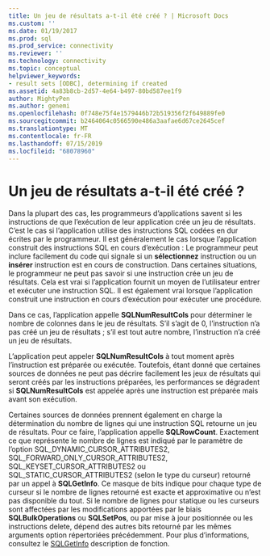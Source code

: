 ```yaml
---
title: Un jeu de résultats a-t-il été créé ? | Microsoft Docs
ms.custom: ''
ms.date: 01/19/2017
ms.prod: sql
ms.prod_service: connectivity
ms.reviewer: ''
ms.technology: connectivity
ms.topic: conceptual
helpviewer_keywords:
- result sets [ODBC], determining if created
ms.assetid: 4a83b8cb-2d57-4e64-b497-80bd587ee1f9
author: MightyPen
ms.author: genemi
ms.openlocfilehash: 0f748e75f4e1579446b72b519356f2f649889fe0
ms.sourcegitcommit: b2464064c0566590e486a3aafae6d67ce2645cef
ms.translationtype: MT
ms.contentlocale: fr-FR
ms.lasthandoff: 07/15/2019
ms.locfileid: "68078960"
---
```

# <a name="was-a-result-set-created"></a>Un jeu de résultats a-t-il été créé ?
Dans la plupart des cas, les programmeurs d’applications savent si les instructions de que l’exécution de leur application crée un jeu de résultats. C’est le cas si l’application utilise des instructions SQL codées en dur écrites par le programmeur. Il est généralement le cas lorsque l’application construit des instructions SQL en cours d’exécution : Le programmeur peut inclure facilement du code qui signale si un **sélectionnez** instruction ou un **insérer** instruction est en cours de construction. Dans certaines situations, le programmeur ne peut pas savoir si une instruction crée un jeu de résultats. Cela est vrai si l’application fournit un moyen de l’utilisateur entrer et exécuter une instruction SQL. Il est également vrai lorsque l’application construit une instruction en cours d’exécution pour exécuter une procédure.  
  
 Dans ce cas, l’application appelle **SQLNumResultCols** pour déterminer le nombre de colonnes dans le jeu de résultats. S’il s’agit de 0, l’instruction n’a pas créé un jeu de résultats ; s’il est tout autre nombre, l’instruction n’a créé un jeu de résultats.  
  
 L’application peut appeler **SQLNumResultCols** à tout moment après l’instruction est préparée ou exécutée. Toutefois, étant donné que certaines sources de données ne peut pas décrire facilement les jeux de résultats qui seront créés par les instructions préparées, les performances se dégradent si **SQLNumResultCols** est appelée après une instruction est préparée mais avant son exécution.  
  
 Certaines sources de données prennent également en charge la détermination du nombre de lignes qui une instruction SQL retourne un jeu de résultats. Pour ce faire, l’application appelle **SQLRowCount**. Exactement ce que représente le nombre de lignes est indiqué par le paramètre de l’option SQL_DYNAMIC_CURSOR_ATTRIBUTES2, SQL_FORWARD_ONLY_CURSOR_ATTRIBUTES2, SQL_KEYSET_CURSOR_ATTRIBUTES2 ou SQL_STATIC_CURSOR_ATTRIBUTES2 (selon le type du curseur) retourné par un appel à **SQLGetInfo**. Ce masque de bits indique pour chaque type de curseur si le nombre de lignes retourné est exacte et approximative ou n’est pas disponible du tout. Si le nombre de lignes pour statique ou les curseurs sont affectées par les modifications apportées par le biais **SQLBulkOperations** ou **SQLSetPos**, ou par mise à jour positionnée ou les instructions delete, dépend des autres bits retourné par les mêmes arguments option répertoriées précédemment. Pour plus d’informations, consultez le [SQLGetInfo](../../../odbc/reference/syntax/sqlgetinfo-function.md) description de fonction.
